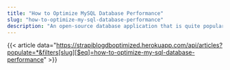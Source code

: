 ```yaml
---
title: "How to Optimize MySQL Database Performance"
slug: "how-to-optimize-my-sql-database-performance"
description: "An open-source database application that is quite popular and helps store structured data in an accessible and valuable manner is known as MySQL. However, problems in performance with large data applications may appear. That’s why optimization of MySQL database is important."
---
```


{{< article data="https://strapiblogdboptimized.herokuapp.com/api/articles?populate=*&filters[slug][$eq]=how-to-optimize-my-sql-database-performance" >}}
